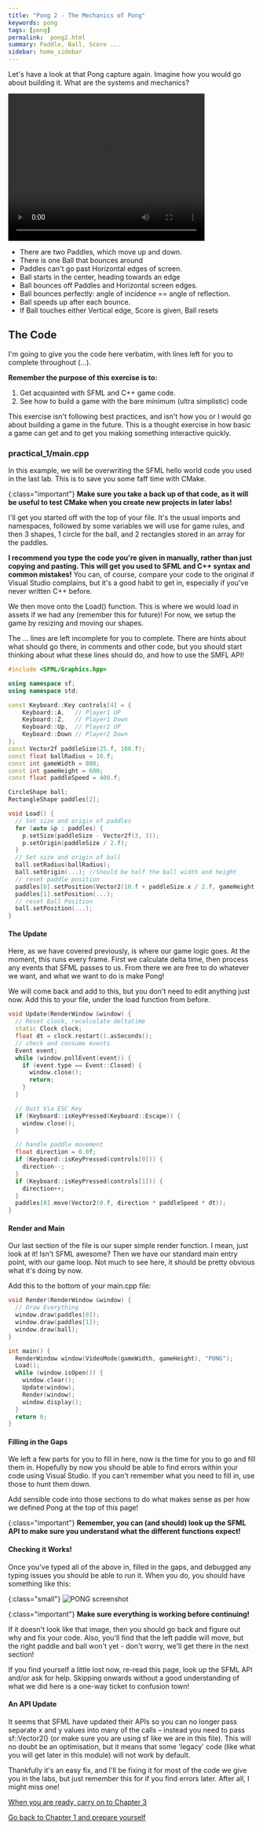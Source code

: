 ```yaml
---
title: "Pong 2 - The Mechanics of Pong"
keywords: pong
tags: [pong]
permalink:  pong2.html
summary: Paddle, Ball, Score ...
sidebar: home_sidebar
---
```


Let's have a look at that Pong capture again. Imagine how you would go about building it. What are the systems and mechanics?

<video class="middle" width="400" height="300" loop autoplay>
  <source src="assets/videos/pong.mp4" type="video/mp4">
</video>

- There are two Paddles, which move up and down.
- There is one Ball that bounces around
- Paddles can't go past Horizontal edges of screen.
- Ball starts in the center, heading towards an edge
- Ball bounces off Paddles and Horizontal screen edges.
- Ball bounces perfectly: angle of incidence == angle of reflection.
- Ball speeds up after each bounce.
- If Ball touches either Vertical edge, Score is given, Ball resets

## The Code

I'm going to give you the code here verbatim, with lines left for you to complete throughout (...).

**Remember the purpose of this exercise is to:** 
1. Get acquainted with SFML and C++ game code.
2. See how to build a game with the bare minimum (ultra simplistic) code

This exercise isn't following best practices, and isn't how you or I would go about building a game in the future. This is a thought exercise in how basic a game can get and to get you making something interactive quickly.

### practical_1/main.cpp
In this example, we will be overwriting the SFML hello world code you used in the last lab. This is to save you some faff time with CMake.

{:class="important"}
**Make sure you take a back up of that code, as it will be useful to test CMake when you create new projects in later labs!**

I'll get you started off with the top of your file. It's the usual imports and namespaces, followed by some variables we will use for game rules, and then 3 shapes, 1 circle for the ball, and 2 rectangles stored in an array for the paddles.

**I recommend you type the code you're given in manually, rather than just copying and pasting. This will get you used to SFML and C++ syntax and common mistakes!** You can, of course, compare your code to the original if Visual Studio complains, but it's a good habit to get in, especially if you've never written C++ before.

We then move onto the Load() function. This is where we would load in assets if we had any (remember this for future)! For now, we setup the game by resizing and moving our shapes.

The ... lines are left incomplete for you to complete. There are hints about what should go there, in comments and other code, but you should start thinking about what these lines should do, and how to use the SMFL API!

```cpp
#include <SFML/Graphics.hpp>

using namespace sf;
using namespace std;

const Keyboard::Key controls[4] = {
    Keyboard::A,   // Player1 UP
    Keyboard::Z,   // Player1 Down
    Keyboard::Up,  // Player2 UP
    Keyboard::Down // Player2 Down
};
const Vector2f paddleSize(25.f, 100.f);
const float ballRadius = 10.f;
const int gameWidth = 800;
const int gameHeight = 600;
const float paddleSpeed = 400.f;

CircleShape ball;
RectangleShape paddles[2];

void Load() {
  // Set size and origin of paddles
  for (auto &p : paddles) {
    p.setSize(paddleSize - Vector2f(3, 3));
    p.setOrigin(paddleSize / 2.f);
  }
  // Set size and origin of ball
  ball.setRadius(ballRadius);
  ball.setOrigin(...); //Should be half the ball width and height
  // reset paddle position
  paddles[0].setPosition(Vector2(10.f + paddleSize.x / 2.f, gameHeight / 2.f));
  paddles[1].setPosition(...);
  // reset Ball Position
  ball.setPosition(...);
}
```

#### The Update
Here, as we have covered previously, is where our game logic goes. At the moment, this runs every frame.
First we calculate delta time, then process any events that SFML passes to us.
From there we are free to do whatever we want, and what we want to do is make Pong! 

We will come back and add to this, but you don't need to edit anything just now. Add this to your file, under the load function from before.

```cpp
void Update(RenderWindow &window) {
  // Reset clock, recalculate deltatime
  static Clock clock;
  float dt = clock.restart().asSeconds();
  // check and consume events
  Event event;
  while (window.pollEvent(event)) {
    if (event.type == Event::Closed) {
      window.close();
      return;
    }
  }

  // Quit Via ESC Key
  if (Keyboard::isKeyPressed(Keyboard::Escape)) {
    window.close();
  }

  // handle paddle movement
  float direction = 0.0f;
  if (Keyboard::isKeyPressed(controls[0])) {
    direction--;
  }
  if (Keyboard::isKeyPressed(controls[1])) {
    direction++;
  }
  paddles[0].move(Vector2(0.f, direction * paddleSpeed * dt));
}
```

#### Render and Main
Our last section of the file is our super simple render function. I mean, just look at it! Isn't SFML awesome?
Then we have our standard main entry point, with our game loop. Not much to see here, it should be pretty obvious what it's doing by now.

Add this to the bottom of your main.cpp file:

```cpp
void Render(RenderWindow &window) {
  // Draw Everything
  window.draw(paddles[0]);
  window.draw(paddles[1]);
  window.draw(ball);
}

int main() {
  RenderWindow window(VideoMode(gameWidth, gameHeight), "PONG");
  Load();
  while (window.isOpen()) {
    window.clear();
    Update(window);
    Render(window);
    window.display();
  }
  return 0;
}
```

#### Filling in the Gaps
We left a few parts for you to fill in here, now is the time for you to go and fill them in. Hopefully by now you should be able to find errors within your code using Visual Studio. If you can't remember what you need to fill in, use those to hunt them down.

Add sensible code into those sections to do what makes sense as per how we defined Pong at the top of this page!

{:class="important"}
**Remember, you can (and should) look up the SFML API to make sure you understand what the different functions expect!**

#### Checking it Works!
Once you've typed all of the above in, filled in the gaps, and debugged any typing issues you should be able to run it. When you do, you should have something like this:

{:class="small"}
![PONG screenshot](assets/images/pong_1.png)

{:class="important"}
**Make sure everything is working before continuing!**

If it doesn't look like that image, then you should go back and figure out why and fix your code. Also, you'll find that the left paddle will move, but the right paddle and ball won't yet - don't worry, we'll get there in the next section!

If you find yourself a little lost now, re-read this page, look up the SFML API and/or ask for help. Skipping onwards without a good understanding of what we did here is a one-way ticket to confusion town!

#### An API Update

It seems that SFML have updated their  APIs so you can no longer pass separate x and y values into many of the calls – instead you need to pass sf::Vector2() (or make sure you are using sf like we are in this file). This will no doubt be an optimisation, but it means that some 'legacy' code (like what you will get later in this module) will not work by default.

Thankfully it's an easy fix, and I'll be fixing it for most of the code we give you in the labs, but just remember this for if you find errors later. After all, I might miss one!

[When you are ready, carry on to Chapter 3](pong3)

[Go back to Chapter 1 and prepare yourself](pong)

